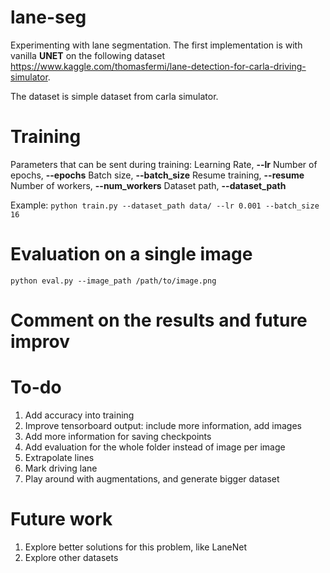 # lane-seg
Experimenting with lane segmentation. The first implementation is with vanilla **UNET** on the following dataset https://www.kaggle.com/thomasfermi/lane-detection-for-carla-driving-simulator.

The dataset is simple dataset from carla simulator.

# Training
Parameters that can be sent during training:
Learning Rate, **--lr**
Number of epochs, **--epochs**
Batch size, **--batch_size**
Resume training, **--resume**
Number of workers, **--num_workers**
Dataset path, **--dataset_path**

Example:
```python train.py --dataset_path data/ --lr 0.001 --batch_size 16```

# Evaluation on a single image
```python eval.py --image_path /path/to/image.png```

# Comment on the results and future improv

# To-do
1. Add accuracy into training
2. Improve tensorboard output: include more information, add images
3. Add more information for saving checkpoints
4. Add evaluation for the whole folder instead of image per image
5. Extrapolate lines
6. Mark driving lane
7. Play around with augmentations, and generate bigger dataset

# Future work
1. Explore better solutions for this problem, like LaneNet
2. Explore other datasets
